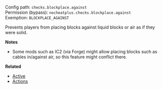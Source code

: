 Config path: `checks.blockplace.against`  
Permission (bypass): `nocheatplus.checks.blockplace.against`  
Exemption: `BLOCKPLACE_AGAINST`  

Prevents players from placing blocks against liquid blocks or air as if they were solid.

**Notes**
* Some mods such as IC2 (via Forge) might allow placing blocks such as cables in/against air, so this feature might conflict there.

**Related**  
* [Active](https://github.com/Updated-NoCheatPlus/Docs/blob/master/Settings/General.md#active)
* [Actions](https://github.com/Updated-NoCheatPlus/Docs/blob/master/Settings/General.md#actions)
